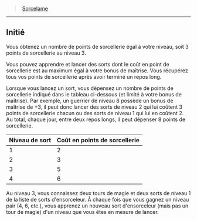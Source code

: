 ﻿---
!GenericItem
Id: fighter_spellblade_hd.md#initié
ParentLink: fighter_spellblade_hd.md#sorcelame
Name: Initié
ParentName: Sorcelame
NameLevel: 2
Attributes:
  Name: Initié
  Markdown: >+
    ## <!--Name-->Initié<!--/Name-->


    Vous obtenez un nombre de points de sorcellerie égal à votre niveau, soit 3 points de sorcellerie au niveau 3.


    Vous pouvez apprendre et lancer des sorts dont le coût en point de sorcellerie est au maximum égal à votre bonus de maîtrise. Vous récupérez tous vos points de sorcellerie après avoir terminé un repos long.


    Lorsque vous lancez un sort, vous dépensez un nombre de points de sorcellerie indiqué dans le tableau ci-dessous (et limité à votre bonus de maîtrise). Par exemple, un guerrier de niveau 8 possède un bonus de maîtrise de +3, il peut donc lancer des sorts de niveau 2 qui lui coûtent 3 points de sorcellerie chacun ou des sorts de niveau 1 qui lui en coûtent 2. Au total, chaque jour, entre deux repos longs, il peut dépenser 8 points de sorcellerie.


    |Niveau de sort|Coût en points de sorcellerie|

    |---|---|

    |1|2|

    |2|3|

    |3|5|

    |4|6|


    Au niveau 3, vous connaissez deux tours de magie et deux sorts de niveau 1 de la liste de sorts d'ensorceleur. À chaque fois que vous gagnez un niveau pair (4, 6, etc.), vous apprenez un nouveau sort d'ensorceleur (mais pas un tour de magie) d'un niveau que vous êtes en mesure de lancer.

AttributesDictionary: >+
  Name: Initié

  Markdown: >+

    ## <!--Name-->Initié<!--/Name-->





    Vous obtenez un nombre de points de sorcellerie égal à votre niveau, soit 3 points de sorcellerie au niveau 3.





    Vous pouvez apprendre et lancer des sorts dont le coût en point de sorcellerie est au maximum égal à votre bonus de maîtrise. Vous récupérez tous vos points de sorcellerie après avoir terminé un repos long.





    Lorsque vous lancez un sort, vous dépensez un nombre de points de sorcellerie indiqué dans le tableau ci-dessous (et limité à votre bonus de maîtrise). Par exemple, un guerrier de niveau 8 possède un bonus de maîtrise de +3, il peut donc lancer des sorts de niveau 2 qui lui coûtent 3 points de sorcellerie chacun ou des sorts de niveau 1 qui lui en coûtent 2. Au total, chaque jour, entre deux repos longs, il peut dépenser 8 points de sorcellerie.





    |Niveau de sort|Coût en points de sorcellerie|



    |---|---|



    |1|2|



    |2|3|



    |3|5|



    |4|6|





    Au niveau 3, vous connaissez deux tours de magie et deux sorts de niveau 1 de la liste de sorts d'ensorceleur. À chaque fois que vous gagnez un niveau pair (4, 6, etc.), vous apprenez un nouveau sort d'ensorceleur (mais pas un tour de magie) d'un niveau que vous êtes en mesure de lancer.



---
> [Sorcelame](hd_fighter_spellblade.md)

---

## Initié

Vous obtenez un nombre de points de sorcellerie égal à votre niveau, soit 3 points de sorcellerie au niveau 3.

Vous pouvez apprendre et lancer des sorts dont le coût en point de sorcellerie est au maximum égal à votre bonus de maîtrise. Vous récupérez tous vos points de sorcellerie après avoir terminé un repos long.

Lorsque vous lancez un sort, vous dépensez un nombre de points de sorcellerie indiqué dans le tableau ci-dessous (et limité à votre bonus de maîtrise). Par exemple, un guerrier de niveau 8 possède un bonus de maîtrise de +3, il peut donc lancer des sorts de niveau 2 qui lui coûtent 3 points de sorcellerie chacun ou des sorts de niveau 1 qui lui en coûtent 2. Au total, chaque jour, entre deux repos longs, il peut dépenser 8 points de sorcellerie.

|Niveau de sort|Coût en points de sorcellerie|
|---|---|
|1|2|
|2|3|
|3|5|
|4|6|

Au niveau 3, vous connaissez deux tours de magie et deux sorts de niveau 1 de la liste de sorts d'ensorceleur. À chaque fois que vous gagnez un niveau pair (4, 6, etc.), vous apprenez un nouveau sort d'ensorceleur (mais pas un tour de magie) d'un niveau que vous êtes en mesure de lancer.

